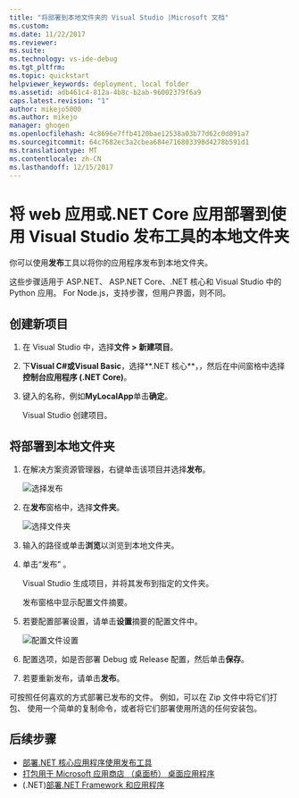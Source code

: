 ```yaml
---
title: "将部署到本地文件夹的 Visual Studio |Microsoft 文档"
ms.custom: 
ms.date: 11/22/2017
ms.reviewer: 
ms.suite: 
ms.technology: vs-ide-debug
ms.tgt_pltfrm: 
ms.topic: quickstart
helpviewer_keywords: deployment, local folder
ms.assetid: adb461c4-812a-4b8c-b2ab-96002379f6a9
caps.latest.revision: "1"
author: mikejo5000
ms.author: mikejo
manager: ghogen
ms.openlocfilehash: 4c8696e7ffb4120bae12538a03b77d62c0d091a7
ms.sourcegitcommit: 64c7682ec3a2cbea684e716803398d4278b591d1
ms.translationtype: MT
ms.contentlocale: zh-CN
ms.lasthandoff: 12/15/2017
---
```

# <a name="deploy-a-web-app-or-net-core-app-to-a-local-folder-using-the-visual-studio-publish-tool"></a>将 web 应用或.NET Core 应用部署到使用 Visual Studio 发布工具的本地文件夹

你可以使用**发布**工具以将你的应用程序发布到本地文件夹。 

这些步骤适用于 ASP.NET、 ASP.NET Core、.NET 核心和 Visual Studio 中的 Python 应用。 For Node.js，支持步骤，但用户界面，则不同。

## <a name="create-a-new-project"></a>创建新项目 

1. 在 Visual Studio 中，选择**文件 > 新建项目**。

1. 下**Visual C#**或**Visual Basic**，选择**.NET 核心**，，然后在中间窗格中选择**控制台应用程序 (.NET Core)**。

1. 键入的名称，例如**MyLocalApp**单击**确定**。

    Visual Studio 创建项目。

## <a name="deploy-to-a-local-folder"></a>将部署到本地文件夹

1. 在解决方案资源管理器，右键单击该项目并选择**发布**。

    ![选择发布](../deployment/media/quickstart-publish.png "选择发布")

1. 在**发布**窗格中，选择**文件夹**。

    ![选择文件夹](../deployment/media/quickstart-publish-folder.png "选择文件夹")

1. 输入的路径或单击**浏览**以浏览到本地文件夹。

1. 单击“发布” 。

    Visual Studio 生成项目，并将其发布到指定的文件夹。

    发布窗格中显示配置文件摘要。

1. 若要配置部署设置，请单击**设置**摘要的配置文件中。

    ![配置文件设置](../deployment/media/quickstart-profile-settings.png "配置文件设置") 

1. 配置选项，如是否部署 Debug 或 Release 配置，然后单击**保存**。

1. 若要重新发布，请单击**发布**。

可按照任何喜欢的方式部署已发布的文件。 例如，可以在 Zip 文件中将它们打包、 使用一个简单的复制命令，或者将它们部署使用所选的任何安装包。

## <a name="next-steps"></a>后续步骤

- [部署.NET 核心应用程序使用发布工具](https://docs.microsoft.com/en-us/dotnet/core/deploying/deploy-with-vs)
- [打包用于 Microsoft 应用商店 （桌面桥） 桌面应用程序](https://docs.microsoft.com/en-us/windows/uwp/porting/desktop-to-uwp-packaging-dot-net)
- (.NET)[部署.NET Framework 和应用程序](https://docs.microsoft.com/en-us/dotnet/framework/deployment/)
